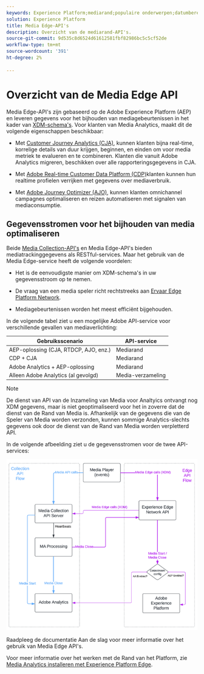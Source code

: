 ```yaml
---
keywords: Experience Platform;mediarand;populaire onderwerpen;datumbereik
solution: Experience Platform
title: Media Edge-API's
description: Overzicht van de mediarand-API's.
source-git-commit: 9d535c8d6524d61612581fbf82986bc5c5cf52de
workflow-type: tm+mt
source-wordcount: '391'
ht-degree: 2%

---
```



# Overzicht van de Media Edge API

Media Edge-API&#39;s zijn gebaseerd op de Adobe Experience Platform (AEP) en leveren gegevens voor het bijhouden van mediagebeurtenissen in het kader van [XDM-schema&#39;s](https://experienceleague.adobe.com/docs/experience-platform/xdm/home.html?lang=en#:~:text=Experience%20Data%20Model%20(XDM)%2C,the%20power%20of%20digital%20experiences). Voor klanten van Media Analytics, maakt dit de volgende eigenschappen beschikbaar:

* Met [Customer Journey Analytics (CJA)](https://experienceleague.adobe.com/docs/analytics-platform/using/cja-overview/cja-overview.html?lang=en), kunnen klanten bijna real-time, korrelige details van duur krijgen, beginnen, en einden om voor media metriek te evalueren en te combineren. Klanten die vanuit Adobe Analytics migreren, beschikken over alle rapporteringsgegevens in CJA.

* Met [Adobe Real-time Customer Data Platform (CDP)](https://experienceleague.adobe.com/docs/experience-platform/rtcdp/overview.html?lang=nl)klanten kunnen hun realtime profielen verrijken met gegevens over mediaverbruik.

* Met [Adobe Journey Optimizer (AJO)](https://experienceleague.adobe.com/docs/journey-optimizer/using/get-started/get-started.html?lang=en), kunnen klanten omnichannel campagnes optimaliseren en reizen automatiseren met signalen van mediaconsumptie.


## Gegevensstromen voor het bijhouden van media optimaliseren

Beide [Media Collection-API&#39;s](https://experienceleague.adobe.com/docs/media-analytics/using/implementation/streaming-media-apis/mc-api-overview.html?lang=en&amp;media-tracking-data-flows) en Media Edge-API&#39;s bieden mediatrackinggegevens als RESTful-services. Maar het gebruik van de Media Edge-service heeft de volgende voordelen:

* Het is de eenvoudigste manier om XDM-schema&#39;s in uw gegevensstroom op te nemen.

* De vraag van een media speler richt rechtstreeks aan [Ervaar Edge Platform Network](https://experienceleague.adobe.com/docs/experience-platform/edge-network-server-api/overview.html?lang=en).

* Mediagebeurtenissen worden het meest efficiënt bijgehouden.

In de volgende tabel ziet u een mogelijke Adobe API-service voor verschillende gevallen van mediaverlichting:

| Gebruiksscenario | API-service |
| -------- | ------ |
| AEP-oplossing (CJA, RTDCP, AJO, enz.) | Mediarand |
| CDP + CJA | Mediarand |
| Adobe Analytics + AEP-oplossing | Mediarand |
| Alleen Adobe Analytics (al gevolgd) | Media-verzameling |

>[!NOTE]
>
> De dienst van API van de Inzameling van Media voor Analtyics ontvangt nog XDM gegevens, maar is niet geoptimaliseerd voor het in zoverre dat de dienst van de Rand van Media is. Afhankelijk van de gegevens die van de Speler van Media worden verzonden, kunnen sommige Analytics-slechts gegevens ook door de dienst van de Rand van Media worden verpletterd API.

In de volgende afbeelding ziet u de gegevensstromen voor de twee API-services:


![Gegevensstromen van mediaveralyse](../assets/edge-api-dataflow.png)


Raadpleeg de documentatie Aan de slag voor meer informatie over het gebruik van Media Edge API&#39;s.

Voor meer informatie over het werken met de Rand van het Platform, zie [Media Analytics installeren met Experience Platform Edge](https://experienceleague.adobe.com/docs/media-analytics/using/implementation/implementation-edge.html?lang=en).




